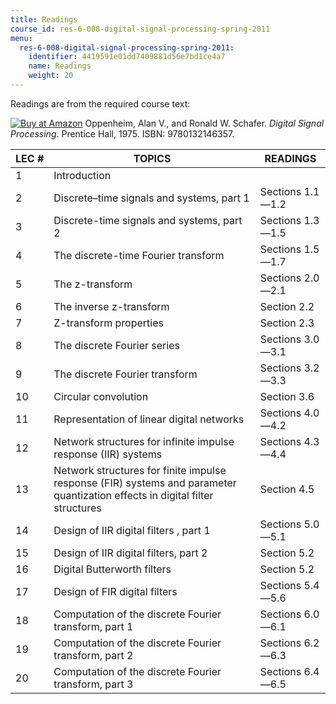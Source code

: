 ```yaml
---
title: Readings
course_id: res-6-008-digital-signal-processing-spring-2011
menu:
  res-6-008-digital-signal-processing-spring-2011:
    identifier: 4419591e01dd7409881d56e7bd1ce4a7
    name: Readings
    weight: 20
---
```

Readings are from the required course text:

[![Buy at Amazon](/images/a_logo_17.gif)](http://www.amazon.com/exec/obidos/ASIN/0132146355/ref=nosim/mitopencourse-20) Oppenheim, Alan V., and Ronald W. Schafer. _Digital Signal Processing_. Prentice Hall, 1975. ISBN: 9780132146357.

| LEC # | TOPICS | READINGS |
| --- | --- | --- |
| 1 | Introduction |   |
| 2 | Discrete–time signals and systems, part 1 | Sections 1.1—1.2 |
| 3 | Discrete-time signals and systems, part 2 | Sections 1.3—1.5 |
| 4 | The discrete-time Fourier transform | Sections 1.5—1.7 |
| 5 | The z-transform | Sections 2.0—2.1 |
| 6 | The inverse z-transform | Section 2.2 |
| 7 | Z-transform properties | Section 2.3 |
| 8 | The discrete Fourier series | Sections 3.0—3.1 |
| 9 | The discrete Fourier transform | Sections 3.2—3.3 |
| 10 | Circular convolution | Section 3.6 |
| 11 | Representation of linear digital networks | Sections 4.0—4.2 |
| 12 | Network structures for infinite impulse response (IIR) systems | Sections 4.3—4.4 |
| 13 | Network structures for finite impulse response (FIR) systems and parameter quantization effects in digital filter structures | Section 4.5 |
| 14 | Design of IIR digital filters , part 1 | Sections 5.0—5.1 |
| 15 | Design of IIR digital filters, part 2 | Section 5.2 |
| 16 | Digital Butterworth filters | Section 5.2 |
| 17 | Design of FIR digital filters | Sections 5.4—5.6 |
| 18 | Computation of the discrete Fourier transform, part 1 | Sections 6.0—6.1 |
| 19 | Computation of the discrete Fourier transform, part 2 | Sections 6.2—6.3 |
| 20 | Computation of the discrete Fourier transform, part 3 | Sections 6.4—6.5